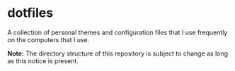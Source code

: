 # dotfiles

A collection of personal themes and configuration files that I use frequently on the computers that I use.

**Note:** The directory structure of this repository is subject to change as long as this notice is present.